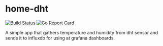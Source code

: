 # home-dht

[![Build Status](https://travis-ci.org/skhoroshilov/home-dht.svg?branch=master)](https://travis-ci.org/skhoroshilov/home-dht)
[![Go Report Card](https://goreportcard.com/badge/github.com/skhoroshilov/home-dht)](https://goreportcard.com/report/github.com/skhoroshilov/home-dht)

A simple app that gathers temperature and humidity from dht sensor and sends it to influxdb for using at grafana dashboards.
